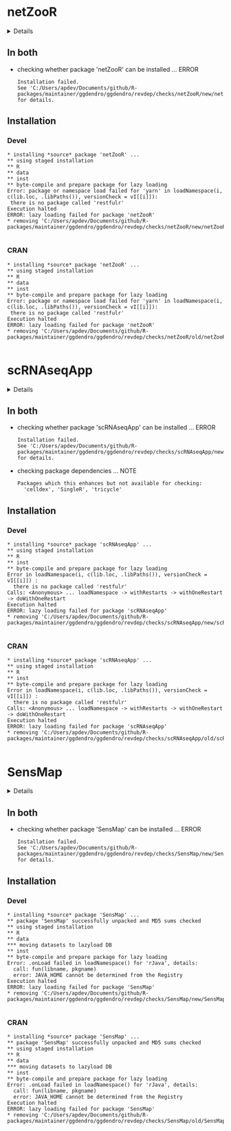 # netZooR

<details>

* Version: 1.4.0
* GitHub: https://github.com/netZoo/netZooR
* Source code: https://github.com/cran/netZooR
* Date/Publication: 2023-04-25
* Number of recursive dependencies: 227

Run `revdepcheck::revdep_details(, "netZooR")` for more info

</details>

## In both

*   checking whether package 'netZooR' can be installed ... ERROR
    ```
    Installation failed.
    See 'C:/Users/apdev/Documents/github/R-packages/maintainer/ggdendro/ggdendro/revdep/checks/netZooR/new/netZooR.Rcheck/00install.out' for details.
    ```

## Installation

### Devel

```
* installing *source* package 'netZooR' ...
** using staged installation
** R
** data
** inst
** byte-compile and prepare package for lazy loading
Error: package or namespace load failed for 'yarn' in loadNamespace(i, c(lib.loc, .libPaths()), versionCheck = vI[[i]]):
 there is no package called 'restfulr'
Execution halted
ERROR: lazy loading failed for package 'netZooR'
* removing 'C:/Users/apdev/Documents/github/R-packages/maintainer/ggdendro/ggdendro/revdep/checks/netZooR/new/netZooR.Rcheck/netZooR'


```
### CRAN

```
* installing *source* package 'netZooR' ...
** using staged installation
** R
** data
** inst
** byte-compile and prepare package for lazy loading
Error: package or namespace load failed for 'yarn' in loadNamespace(i, c(lib.loc, .libPaths()), versionCheck = vI[[i]]):
 there is no package called 'restfulr'
Execution halted
ERROR: lazy loading failed for package 'netZooR'
* removing 'C:/Users/apdev/Documents/github/R-packages/maintainer/ggdendro/ggdendro/revdep/checks/netZooR/old/netZooR.Rcheck/netZooR'


```
# scRNAseqApp

<details>

* Version: 1.0.1
* GitHub: https://github.com/jianhong/scRNAseqApp
* Source code: https://github.com/cran/scRNAseqApp
* Date/Publication: 2023-04-26
* Number of recursive dependencies: 225

Run `revdepcheck::revdep_details(, "scRNAseqApp")` for more info

</details>

## In both

*   checking whether package 'scRNAseqApp' can be installed ... ERROR
    ```
    Installation failed.
    See 'C:/Users/apdev/Documents/github/R-packages/maintainer/ggdendro/ggdendro/revdep/checks/scRNAseqApp/new/scRNAseqApp.Rcheck/00install.out' for details.
    ```

*   checking package dependencies ... NOTE
    ```
    Packages which this enhances but not available for checking:
      'celldex', 'SingleR', 'tricycle'
    ```

## Installation

### Devel

```
* installing *source* package 'scRNAseqApp' ...
** using staged installation
** R
** inst
** byte-compile and prepare package for lazy loading
Error in loadNamespace(i, c(lib.loc, .libPaths()), versionCheck = vI[[i]]) : 
  there is no package called 'restfulr'
Calls: <Anonymous> ... loadNamespace -> withRestarts -> withOneRestart -> doWithOneRestart
Execution halted
ERROR: lazy loading failed for package 'scRNAseqApp'
* removing 'C:/Users/apdev/Documents/github/R-packages/maintainer/ggdendro/ggdendro/revdep/checks/scRNAseqApp/new/scRNAseqApp.Rcheck/scRNAseqApp'


```
### CRAN

```
* installing *source* package 'scRNAseqApp' ...
** using staged installation
** R
** inst
** byte-compile and prepare package for lazy loading
Error in loadNamespace(i, c(lib.loc, .libPaths()), versionCheck = vI[[i]]) : 
  there is no package called 'restfulr'
Calls: <Anonymous> ... loadNamespace -> withRestarts -> withOneRestart -> doWithOneRestart
Execution halted
ERROR: lazy loading failed for package 'scRNAseqApp'
* removing 'C:/Users/apdev/Documents/github/R-packages/maintainer/ggdendro/ggdendro/revdep/checks/scRNAseqApp/old/scRNAseqApp.Rcheck/scRNAseqApp'


```
# SensMap

<details>

* Version: 0.7
* GitHub: https://github.com/IbtihelRebhi/SensMap
* Source code: https://github.com/cran/SensMap
* Date/Publication: 2022-07-04 19:00:02 UTC
* Number of recursive dependencies: 146

Run `revdepcheck::revdep_details(, "SensMap")` for more info

</details>

## In both

*   checking whether package 'SensMap' can be installed ... ERROR
    ```
    Installation failed.
    See 'C:/Users/apdev/Documents/github/R-packages/maintainer/ggdendro/ggdendro/revdep/checks/SensMap/new/SensMap.Rcheck/00install.out' for details.
    ```

## Installation

### Devel

```
* installing *source* package 'SensMap' ...
** package 'SensMap' successfully unpacked and MD5 sums checked
** using staged installation
** R
** data
*** moving datasets to lazyload DB
** inst
** byte-compile and prepare package for lazy loading
Error: .onLoad failed in loadNamespace() for 'rJava', details:
  call: fun(libname, pkgname)
  error: JAVA_HOME cannot be determined from the Registry
Execution halted
ERROR: lazy loading failed for package 'SensMap'
* removing 'C:/Users/apdev/Documents/github/R-packages/maintainer/ggdendro/ggdendro/revdep/checks/SensMap/new/SensMap.Rcheck/SensMap'


```
### CRAN

```
* installing *source* package 'SensMap' ...
** package 'SensMap' successfully unpacked and MD5 sums checked
** using staged installation
** R
** data
*** moving datasets to lazyload DB
** inst
** byte-compile and prepare package for lazy loading
Error: .onLoad failed in loadNamespace() for 'rJava', details:
  call: fun(libname, pkgname)
  error: JAVA_HOME cannot be determined from the Registry
Execution halted
ERROR: lazy loading failed for package 'SensMap'
* removing 'C:/Users/apdev/Documents/github/R-packages/maintainer/ggdendro/ggdendro/revdep/checks/SensMap/old/SensMap.Rcheck/SensMap'


```
